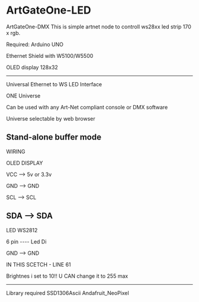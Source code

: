 # ArtGateOne-LED
ArtGateOne-DMX
This is simple artnet node to controll ws28xx led strip 170 x rgb.

Required: Arduino UNO

Ethernet Shield with W5100/W5500

OLED display 128x32

-------------------------

Universal Ethernet to WS LED Interface

ONE Universe

Can be used with any Art-Net compliant console or DMX software

Universe selectable by web browser

Stand-alone buffer mode
-----------

WIRING

OLED DISPLAY

VCC --> 5v or 3.3v

GND --> GND

SCL --> SCL

SDA --> SDA
-----------

LED WS2812

6 pin  ---- Led Di

GND --> GND

IN THIS SCETCH - LINE 61

Brightnes i set to 10!! 
U CAN change it to 255 max

------------
Library required
SSD1306Ascii
Andafruit_NeoPixel

